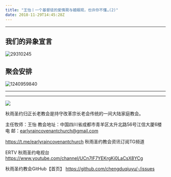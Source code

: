 ```yaml
---
title: "王怡丨一个基督徒的爱情覌与婚姻观，也许你不懂…(2)"
date: 2018-11-29T14:45:28Z
---
```



------------------------------------------------------------------------------------------------------------

## 我们的异象宣言


![29310245](https://user-images.githubusercontent.com/37917810/40770705-0e303450-64ee-11e8-8a68-01700194500a.jpg)


## 聚会安排 


![1240959840](https://user-images.githubusercontent.com/37917810/40770738-27f07d3c-64ee-11e8-960f-42a2758933a3.jpg)


------------------------------------------------------------------------------------------------------------
------------------------------------------------------------------------------------------------------------
<img src="http://ww1.sinaimg.cn/large/00763B6bgy1fpvojilplcj308008074j.jpg"/>

秋雨圣约归正长老教会是持守改革宗长老会传统的一间大陆家庭教会。

主任牧师：王怡
教会地址：中国四川省成都市青羊区太升北路56号江信大厦6楼
电       邮：earlyraincovenantchurch@gmail.com

https://t.me/earlyraincovenantchurch
秋雨圣约教会资讯订阅TG频道

ERTV 秋雨圣约电视台
https://www.youtube.com/channel/UCn7IF7YEKrgKi0LaCsX8YCg

秋雨圣约教会GitHub【首页】
https://github.com/chengduqiuyu/-/issues


